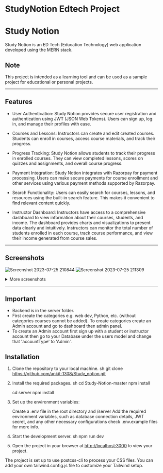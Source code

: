 # StudyNotion Edtech Project
# Study Notion

Study Notion is an ED Tech (Education Technology) web application developed using the MERN stack.

## Note

This project is intended as a learning tool and can be used as a sample project for educational or personal projects.


***
## Features

* User Authentication: Study Notion provides secure user registration and authentication using JWT (JSON Web Tokens). Users can sign up, log in, and manage their 
  profiles with ease.
  
* Courses and Lessons: Instructors can create and edit created courses. Students can enroll in courses, access course materials, and track their progress.
* Progress Tracking: Study Notion allows students to track their progress in enrolled courses. They can view completed lessons, scores on quizzes and 
  assignments, and overall course progress.
  
* Payment Integration: Study Notion integrates with Razorpay for payment processing. Users can make secure payments for course enrollment and other services 
  using various payment methods supported by Razorpay.
  
* Search Functionality: Users can easily search for courses, lessons, and resources using the built-in search feature. This makes it convenient to find relevant 
  content quickly.
  
* Instructor Dashboard: Instructors have access to a comprehensive dashboard to view information about their courses, students, and income. The 
 dashboard provides charts and visualizations to present data clearly and intuitively. Instructors can monitor the total number of students enrolled in 
 each course, track course performance, and view their income generated from course sales.

  
***
## Screenshots
![Screenshot 2023-07-25 210844](https://github.com/himanshu8443/Study-Notion-master/assets/99420590/0cba8d5b-6a47-4721-ac9f-4279107c257e)
![Screenshot 2023-07-25 211309](https://github.com/himanshu8443/Study-Notion-master/assets/99420590/62c33b56-0bd5-4330-b1db-d41b80d9f69f)
<details>
  <summary>More screenshots</summary>
  
![Screenshot 2023-07-25 211451](https://github.com/himanshu8443/Study-Notion-master/assets/99420590/63f7163d-a74a-4e78-bc78-6b96b06073f9)
![image](https://github.com/himanshu8443/Study-Notion-master/assets/99420590/59d1d8c2-2824-45bb-a2f7-6f5dc234895c)
</details>

***

## Important
* Backend is  in the server folder.
* First create the categories e.g. web dev, Python, etc. (without categories courses cannot be added). To create categories create an Admin account and go to dashboard then admin panel.
* To create an Admin account first sign up with a student or instructor account then go to your Database under the users model and change that 'accountType' to 'Admin'.


## Installation

1. Clone the repository to your local machine.
    sh
    git clone https://github.com/ankit-1308/Study_notion.git
    

2. Install the required packages.
    sh
    cd Study-Notion-master
    npm install
    
    cd server
    npm install
    

3. Set up the environment variables:

   Create a .env file in the root directory and /server
   Add the required environment variables, such as database connection details, JWT secret, and any other necessary configurations check .env.example files for more info.


4. Start the development server.
    sh
    npm run dev
    

5. Open the project in your browser at [http://localhost:3000](http://localhost:3000) to view your project.

The project is set up to use postcss-cli to process your CSS files. You can add your own tailwind.config.js file to customize your Tailwind setup.
